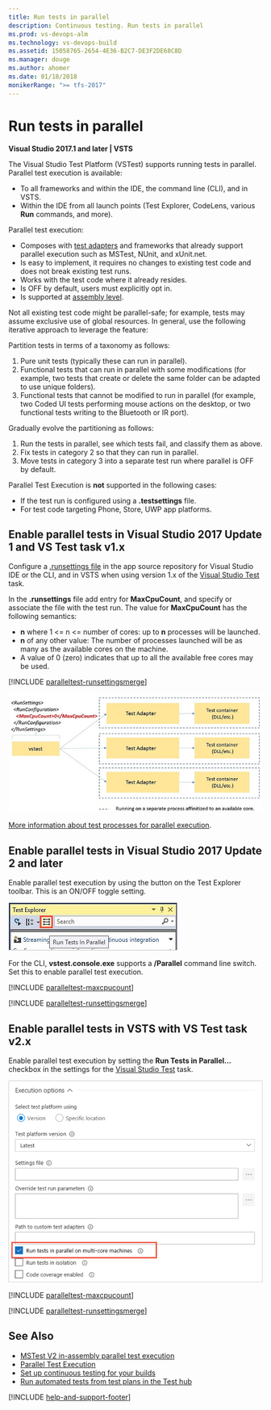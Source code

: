 ```yaml
---
title: Run tests in parallel
description: Continuous testing. Run tests in parallel
ms.prod: vs-devops-alm
ms.technology: vs-devops-build
ms.assetid: 15058765-2654-4E36-B2C7-DE3F2DE68C8D
ms.manager: douge
ms.author: ahomer
ms.date: 01/18/2018
monikerRange: ">= tfs-2017"
---
```



# Run tests in parallel

**Visual Studio 2017.1 and later | VSTS**

The Visual Studio Test Platform (VSTest) supports running tests in parallel.
Parallel test execution is available:

* To all frameworks and within the IDE, the command line (CLI), and in VSTS.
* Within the IDE from all launch points (Test Explorer, CodeLens, various **Run** commands, and more).

Parallel test execution:

* Composes with [test adapters](https://visualstudiogallery.msdn.microsoft.com/site/search?query=%22Test%20Adapter%22&f%5B0%5D.Value=%22Test%20Adapter%22&f%5B0%5D.Type=SearchText&ac=4) and frameworks that already support parallel execution such as MSTest, NUnit, and xUnit.net.
* Is easy to implement, it requires no changes to existing test code and does not break existing test runs.
* Works with the test code where it already resides.
* Is OFF by default, users must explicitly opt in.
* Is supported at [assembly level](https://blogs.msdn.microsoft.com/devops/2018/01/30/mstest-v2-in-assembly-parallel-test-execution/).

Not all existing test code might be parallel-safe; for example, tests may assume exclusive use of global resources.
In general, use the following iterative approach to leverage the feature:

Partition tests in terms of a taxonomy as follows:

1. Pure unit tests (typically these can run in parallel).
1. Functional tests that can run in parallel with some modifications (for example, two tests that create or delete the same folder can be adapted to use unique folders).
1. Functional tests that cannot be modified to run in parallel (for example, two Coded UI tests performing mouse actions on the desktop, or two functional tests writing to the Bluetooth or IR port).

Gradually evolve the partitioning as follows:

1. Run the tests in parallel, see which tests fail, and classify them as above.
1. Fix tests in category 2 so that they can run in parallel.
1. Move tests in category 3 into a separate test run where parallel is OFF by default.

Parallel Test Execution is **not** supported in the following cases:

* If the test run is configured using a **.testsettings** file.
* For test code targeting Phone, Store, UWP app platforms.

## Enable parallel tests in Visual Studio 2017 Update 1 and VS Test task v1.x

Configure a [.runsettings file](https://docs.microsoft.com/en-us/visualstudio/test/configure-unit-tests-by-using-a-dot-runsettings-file)
in the app source repository for Visual Studio IDE or the CLI, and in VSTS when using
version 1.x of the  [Visual Studio Test](https://github.com/Microsoft/vsts-tasks/blob/master/Tasks/VsTest/README.md)
task.

<a name="runsettings"></a>

In the **.runsettings** file add entry for **MaxCpuCount**, and specify or associate the file with the test run.
The value for **MaxCpuCount** has the following semantics:

* **n** where 1 <= n <= number of cores: up to **n** processes will be launched.
* **n** of any other value: The number of processes launched will be as many as the available cores on the machine.
* A value of 0 (zero) indicates that up to all the available free cores may be used.

[!INCLUDE [paralleltest-runsettingsmerge](_shared/paralleltest-runsettingsmerge.md)] 

![Using a runsettings file](_img/run-tests-in-parallel/processparallel.png)

[More information about test processes for parallel execution](https://blogs.msdn.microsoft.com/devops/2016/10/10/parallel-test-execution/).

## Enable parallel tests in Visual Studio 2017 Update 2 and later

Enable parallel test execution by using the button on the Test Explorer toolbar.
This is an ON/OFF toggle setting. 

![Using parallel execution in Visual Studio IDE](_img/run-tests-in-parallel/parallel-testexplorer.png)

For the CLI, **vstest.console.exe** supports a **/Parallel** command line switch. Set this to enable parallel test execution.

[!INCLUDE [paralleltest-maxcpucount](_shared/paralleltest-maxcpucount.md)] 

[!INCLUDE [paralleltest-runsettingsmerge](_shared/paralleltest-runsettingsmerge.md)] 

## Enable parallel tests in VSTS with VS Test task v2.x

Enable parallel test execution by setting the **Run Tests in Parallel...** checkbox
in the settings for the [Visual Studio Test](https://github.com/Microsoft/vsts-tasks/blob/master/Tasks/VsTest/README.md) task.

![Using parallel execution in VSTS](_img/run-tests-in-parallel/parallel-vsts.png)

[!INCLUDE [paralleltest-maxcpucount](_shared/paralleltest-maxcpucount.md)] 

[!INCLUDE [paralleltest-runsettingsmerge](_shared/paralleltest-runsettingsmerge.md)] 

## See Also

* [MSTest V2 in-assembly parallel test execution](https://blogs.msdn.microsoft.com/devops/2018/01/30/mstest-v2-in-assembly-parallel-test-execution/)
* [Parallel Test Execution](https://blogs.msdn.microsoft.com/devops/2016/10/10/parallel-test-execution/)
* [Set up continuous testing for your builds](set-up-continuous-testing-builds.md)
* [Run automated tests from test plans in the Test hub](run-automated-tests-from-test-hub.md)

[!INCLUDE [help-and-support-footer](_shared/help-and-support-footer.md)] 
